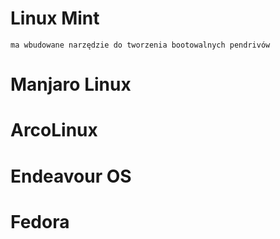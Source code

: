 # Linux Mint
    ma wbudowane narzędzie do tworzenia bootowalnych pendrivów 
    
# Manjaro Linux

# ArcoLinux

# Endeavour OS

# Fedora 
